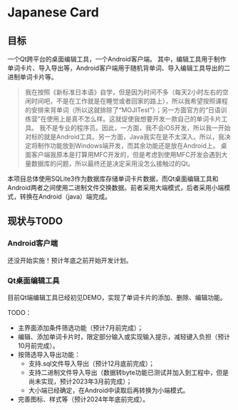 # Japanese Card

## 目标

一个Qt跨平台的桌面编辑工具，一个Android客户端。
其中，编辑工具用于制作单词卡片、导入导出等，Android客户端用于随机背单词、导入编辑工具导出的二进制单词卡片等。

> 我在按照《新标准日本语》自学，但是因为时间不多（每天2小时左右的空闲时间吧，不是在工作就是在睡觉或者回家的路上），所以我希望按照课程的安排来背单词（所以这就排除了“MOJITest”）；另一方面官方的“日语训练营”在使用上是真不怎么样。这就促使我想要开发一款自己的单词卡片工具。
> 我不是专业的程序员。因此，一方面，我不会iOS开发，所以我一开始对标的就是Android工具。另一方面，Java我实在是不太深入。所以，我决定将制作功能放到Windows端开发，而其余功能还是放在Android上。
> 桌面客户端我原本是打算用MFC开发的，但是考虑到使用MFC开发会遇到大量数据库的问题，所以最终还是决定采用没怎么接触过的Qt。

本项目总体使用SQLite3作为数据库存储单词卡片数据，而Qt桌面编辑工具和Android两者之间使用二进制文件交换数据。前者采用大端模式，后者采用小端模式，转换在Android（java）端完成。

## 现状与TODO

### Android客户端

还没开始实施！预计年底之前开始开发计划。

### Qt桌面编辑工具

目前Qt端编辑工具已经初见DEMO，实现了单词卡片的添加、删除、编辑功能。

TODO：
+ 主界面添加条件筛选功能（预计7月前完成）；
+ 编辑、添加单词卡片时，限定部分输入或实现输入提示，减轻键入负担（预计10月前完成）。
+ 按筛选导入导出功能：
  + 支持.sql文件导入导出（预计12月底前完成）；
  + 支持二进制文件导入导出（数据转byte功能已测试并加入到工程中，但是尚未实现，预计2023年3月前完成）；
  + 大小端已经确定，在Android中读取后再转换为小端模式。
+ 完善图标、样式等（预计2024年年底前完成）。